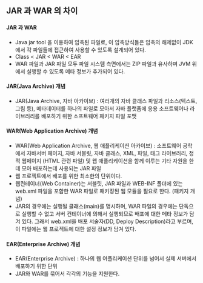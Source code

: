 ## JAR 과 WAR 의 차이

 #### JAR 과 WAR
 - Java jar tool 을 이용하여 압축된 파일로, 이 압축방식들은 압축의 해제없이 JDK에서 각 파일들에 접근하여 사용할 수 있도록 설계되어 있다.
 - Class < JAR < WAR < EAR
 - WAR 파일과 JAR 파일 모두 파일 시스템 측면에서는 ZIP 파일과 유사하며 JVM 위에서 실행할 수 있도록 메타 정보가 추가되어 있다.


 #### JAR(Java Archive) 개념
 - JAR(Java Archive, 자바 아카이브) : 여러개의 자바 클래스 파일과 리소스(텍스트, 그림 등), 메타데이터를 하나의 파일로 모아서 자바 플랫폼에 응용 소프트웨어나 라이브러리를 배포하기 위한 소프트웨어 패키지 파일 포맷

 #### WAR(Web Application Archive) 개념
 - WAR(Web Application Archive, 웹 애플리케이션 아카이브) : 소프트웨어 공학에서 자바서버 페이지, 자바 서블릿, 자바 클래스, XML, 파일, 태그 라이브러리, 정적 웹페이지 (HTML 관련 파일) 및 웹 애플리케이션을 함께 이루는 기타 자원을 한데 모아 배포하는데 사용되는 JAR 파일
 - 웹 프로젝트에서 배포를 위한 최소한의 단위이다.
 - 웹컨테이너(Web Container)는 서블릿, JAR 파일과 WEB-INF 폴더에 있는 web.xml 파일을 포함한 WAR 파일로 패키징된 웹 모듈을 필요로 한다. (패키지 개념)
 - JAR의 경우에는 실행될 클래스(main)를 명시하며, WAR 파일의 경우에는 단독으로 실행할 수 없고 서버 컨테이너에 의해서 실행되므로 배포에 대한 메타 정보가 담겨 있다. 그래서 web.xml을 배포 서술자(DD, Deploy Description)라고 부르며, 이 파일에는 웹 프로젝트에 대한 설정 정보가 담겨 있다.

 #### EAR(Enterprise Archive) 개념
 - EAR(Enterprise Archive) : 하나의 웹 어플리케이션 단위를 넘어서 실제 서버에서 배포하기 위한 단위
 - JAR와 WAR를 묶어서 각각의 기능을 지원한다.
